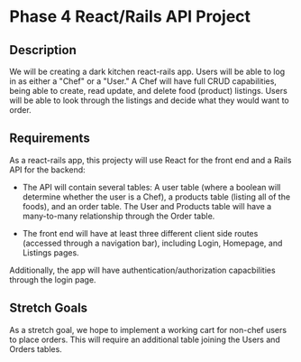 # Phase 4 React/Rails API Project

## Description

We will be creating a dark kitchen react-rails app. Users will be able to log in as either a "Chef" or a "User." A Chef will have full CRUD capabilities, being able to create, read update, and delete food (product) listings. Users will be able to look through the listings and decide what they would want to order. 

## Requirements

As a react-rails app, this projecty will use React for the front end and a Rails API for the backend:

- The API will contain several tables: A user table (where a boolean will determine whether the user is a Chef), a products table (listing all of the foods), and an order table. The User and Products table will have a many-to-many relationship through the Order table. 

- The front end will have at least three different client side routes (accessed through a navigation bar), including Login, Homepage, and Listings pages. 

Additionally, the app will have authentication/authorization capacbilities through the login page. 

## Stretch Goals
As a stretch goal, we hope to implement a working cart for non-chef users to place orders. This will require an additional table joining the Users and Orders tables. 


